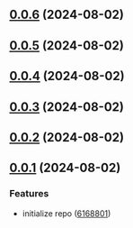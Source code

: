 

<a name="0.0.6"></a>
## [0.0.6](https://www.github.com/mu88/mu88.Shared/releases/tag/v0.0.6) (2024-08-02)

<a name="0.0.5"></a>
## [0.0.5](https://www.github.com/mu88/mu88.Shared/releases/tag/v0.0.5) (2024-08-02)

<a name="0.0.4"></a>
## [0.0.4](https://www.github.com/mu88/mu88.Shared/releases/tag/v0.0.4) (2024-08-02)

<a name="0.0.3"></a>
## [0.0.3](https://www.github.com/mu88/mu88.Shared/releases/tag/v0.0.3) (2024-08-02)

<a name="0.0.2"></a>
## [0.0.2](https://www.github.com/mu88/mu88.Shared/releases/tag/v0.0.2) (2024-08-02)

<a name="0.0.1"></a>
## [0.0.1](https://www.github.com/mu88/mu88.Shared/releases/tag/v0.0.1) (2024-08-02)

### Features

* initialize repo ([6168801](https://www.github.com/mu88/mu88.Shared/commit/616880167c2d3c277985362c8ddc1d6126f32e92))

